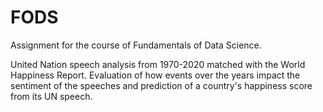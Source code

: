 # FODS
Assignment for the course of Fundamentals of Data Science.

United Nation speech analysis from 1970-2020 matched with the World Happiness Report. Evaluation of how events over the years impact the sentiment of the speeches and prediction of a country's happiness score from its UN speech.
